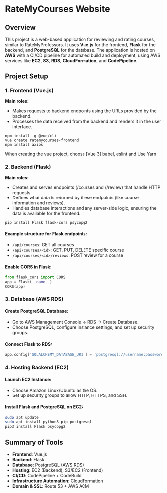 
# RateMyCourses Website

## Overview

This project is a web-based application for reviewing and rating courses, similar to RateMyProfessors. It uses **Vue.js** for the frontend, **Flask** for the backend, and **PostgreSQL** for the database. The application is hosted on **AWS** with a CI/CD pipeline for automated build and deployment, using AWS services like **EC2**, **S3**, **RDS**, **CloudFormation**, and **CodePipeline**.

## Project Setup

### 1. Frontend (Vue.js)

**Main roles:**
- Makes requests to backend endpoints using the URLs provided by the backend.
- Processes the data received from the backend and renders it in the user interface.

```
npm install -g @vue/cli
vue create ratemycourses-frontend
npm install axios
```
When creating the vue project, choose [Vue 3] babel, eslint and Use Yarn


### 2. Backend (Flask)

**Main roles:**
- Creates and serves endpoints (/courses and /<id>/review) that handle HTTP requests.
- Defines what data is returned by these endpoints (like course information and reviews).
- Handles database interactions and any server-side logic, ensuring the data is available for the frontend.

```
pip install Flask flask-cors psycopg2
```

#### Example structure for Flask endpoints:

- `/api/courses`: GET all courses
- `/api/courses/<id>`: GET, PUT, DELETE specific course
- `/api/courses/<id>/reviews`: POST review for a course

#### Enable CORS in Flask:

```python
from flask_cors import CORS
app = Flask(__name__)
CORS(app)
```

### 3. Database (AWS RDS)

#### Create PostgreSQL Database:

- Go to AWS Management Console → RDS → Create Database.
- Choose PostgreSQL, configure instance settings, and set up security groups.

#### Connect Flask to RDS:

```python
app.config['SQLALCHEMY_DATABASE_URI'] = 'postgresql://username:password@hostname/dbname'
```

### 4. Hosting Backend (EC2)

#### Launch EC2 Instance:

- Choose Amazon Linux/Ubuntu as the OS.
- Set up security groups to allow HTTP, HTTPS, and SSH.

#### Install Flask and PostgreSQL on EC2:

```bash
sudo apt update
sudo apt install python3-pip postgresql
pip3 install Flask psycopg2
```

## Summary of Tools

- **Frontend**: Vue.js
- **Backend**: Flask
- **Database**: PostgreSQL (AWS RDS)
- **Hosting**: EC2 (Backend), S3/EC2 (Frontend)
- **CI/CD**: CodePipeline + CodeBuild
- **Infrastructure Automation**: CloudFormation
- **Domain & SSL**: Route 53 + AWS ACM
